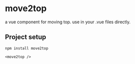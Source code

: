 # move2top
a vue component for moving top. use in your .vue files directly.
## Project setup
```
npm install move2top
```

```
<move2top />

```